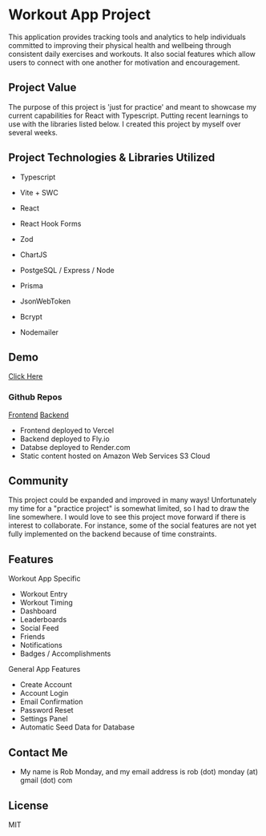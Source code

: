 # Workout App Project

This application provides tracking tools and analytics to help individuals committed to improving their physical health and wellbeing through consistent daily exercises and workouts. It also social features which allow users to connect with one another for motivation and encouragement.

## Project Value

The purpose of this project is 'just for practice' and meant to showcase my current capabilities for React with Typescript. Putting recent learnings to use with the libraries listed below. I created this project by myself over several weeks.

## Project Technologies & Libraries Utilized

- Typescript
- Vite + SWC
- React
- React Hook Forms
- Zod
- ChartJS

- PostgeSQL / Express / Node
- Prisma
- JsonWebToken
- Bcrypt
- Nodemailer

## Demo

[Click Here](https://robmonday-workout.vercel.app/)

### Github Repos

[Frontend](https://github.com/robmonday/workout)
[Backend](https://github.com/robmonday/workout-backend)

- Frontend deployed to Vercel
- Backend deployed to Fly.io
- Databse deployed to Render.com
- Static content hosted on Amazon Web Services S3 Cloud

## Community

This project could be expanded and improved in many ways! Unfortunately my time for a "practice project" is somewhat limited, so I had to draw the line somewhere. I would love to see this project move forward if there is interest to collaborate. For instance, some of the social features are not yet fully implemented on the backend because of time constraints.

## Features

Workout App Specific

- Workout Entry
- Workout Timing
- Dashboard
- Leaderboards
- Social Feed
- Friends
- Notifications
- Badges / Accomplishments

General App Features

- Create Account
- Account Login
- Email Confirmation
- Password Reset
- Settings Panel
- Automatic Seed Data for Database

## Contact Me

- My name is Rob Monday, and my email address is rob (dot) monday (at) gmail (dot) com

## License

MIT
